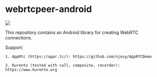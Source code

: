 webrtcpeer-android
=================
[![](https://jitpack.io/v/nhancv/nc-android-webrtcpeer.svg)](https://jitpack.io/#nhancv/nc-android-webrtcpeer)

This repository contains an Android library for creating WebRTC connections.

Support:

    1. AppRtc (https://appr.tc/): https://github.com/njovy/AppRTCDemo
    
    2. Kurento (tested with call, composite, recorder): https://www.kurento.org



